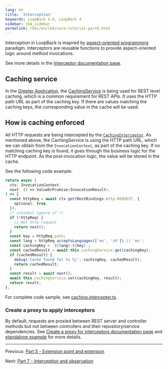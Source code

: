 ```yaml
---
lang: en
title: 'Interception'
keywords: LoopBack 4.0, LoopBack 4
sidebar: lb4_sidebar
permalink: /doc/en/lb4/core-tutorial-part6.html
---
```


Interception in LoopBack is inspired by
[aspect-oriented programming](https://en.wikipedia.org/wiki/Aspect-oriented_programming)
paradigm. Interceptors are reusable functions to provide aspect-oriented logic
around method invocations.

See more details in the
[Interceptor documentation page](https://loopback.io/doc/en/lb4/Interceptors.html).

## Caching service

In the
[Greeter Application](https://github.com/strongloop/loopback-next/tree/master/examples/greeting-app),
the
[CachingService](https://github.com/strongloop/loopback-next/blob/master/examples/greeting-app/src/caching-service.ts)
is being used for REST level caching, which is a common requirement for REST
APIs. It uses the HTTP path URL as part of the caching key. If there are values
matching the caching keys, the corresponding value in the cache will be used.

## How is caching enforced

All HTTP requests are being intercepted by the
[`CachingInterceptor`](https://github.com/strongloop/loopback-next/blob/master/examples/greeting-app/src/interceptors/caching.interceptor.ts).
As mentioned above, the CachingService is using the HTTP path URL, which we can
obtain from the `InvocationContext`, as part of the caching key. If no matching
caching key is found, it goes through the business logic for the HTTP endpoint.
As the post-invocation logic, the value will be stored in the cache.

See the following code example:

```ts
return async (
  ctx: InvocationContext,
  next: () => ValueOrPromise<InvocationResult>,
) => {
  const httpReq = await ctx.get(RestBindings.Http.REQUEST, {
    optional: true,
  });
  /* istanbul ignore if */
  if (!httpReq) {
    // Not http request
    return next();
  }
  const key = httpReq.path;
  const lang = httpReq.acceptsLanguages(['en', 'zh']) || 'en';
  const cachingKey = `${lang}:${key}`;
  const cachedResult = await this.cachingService.get(cachingKey);
  if (cachedResult) {
    debug('Cache found for %s %j', cachingKey, cachedResult);
    return cachedResult;
  }
  const result = await next();
  await this.cachingService.set(cachingKey, result);
  return result;
};
```

For complete code sample, see
[caching.intercepter.ts](https://github.com/strongloop/loopback-next/blob/master/examples/greeting-app/src/interceptors/caching.interceptor.ts).

### Create a proxy to apply interceptors

By default, requests are proxied between REST server and controller methods but
not between controllers and their repository/service dependencies. See
[Create a proxy for interceptors documentation page](https://loopback.io/doc/en/lb4/Interceptors.html#create-a-proxy-to-apply-interceptors)
and
[standalone example](https://github.com/strongloop/loopback-next/blob/master/examples/context/src/interceptor-proxy.ts)
for more details.

---

Previous:
[Part 5 - Extension point and extension](./5-extension-point-extension.md)

Next: [Part 7 - Interception and observation](./7-observation.md)
